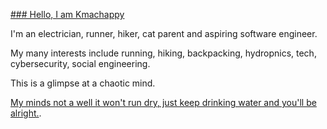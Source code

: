[### Hello, I am Kmachappy](http://www.kmachappy.me/)

I'm an electrician, runner, hiker, cat parent and aspiring software engineer.

My many interests include running, hiking, backpacking, hydropnics, tech, cybersecurity, social engineering.

This is a glimpse at a chaotic mind.


[My minds not a well it won't run dry, just keep drinking water and you'll be alright.](https://www.youtube.com/watch?v=wtBYJUjbgIk).
